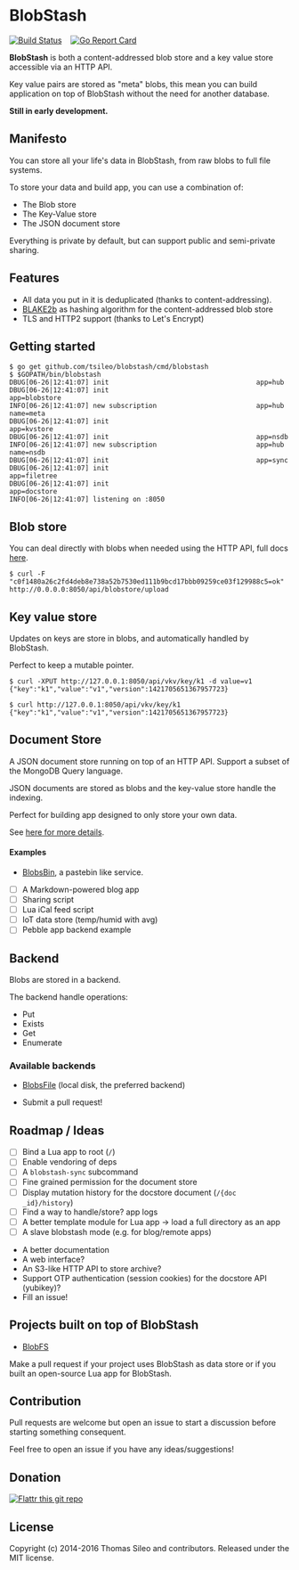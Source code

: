 BlobStash
=========

[![Build Status](https://travis-ci.org/tsileo/blobstash.png?branch=master)](https://travis-ci.org/tsileo/blobstash)
&nbsp; &nbsp;[![Go Report Card](https://goreportcard.com/badge/github.com/tsileo/blobstash)](https://goreportcard.com/report/github.com/tsileo/blobstash)

**BlobStash** is both a content-addressed blob store and a key value store accessible via an HTTP API.

Key value pairs are stored as "meta" blobs, this mean you can build application on top of BlobStash without the need for another database.

**Still in early development.**

## Manifesto

You can store all your life's data in BlobStash, from raw blobs to full file systems.

To store your data and build app, you can use a combination of:

- The Blob store
- The Key-Value store
- The JSON document store

Everything is private by default, but can support public and semi-private sharing.

## Features

- All data you put in it is deduplicated (thanks to content-addressing).
- [BLAKE2b](https://blake2.net) as hashing algorithm for the content-addressed blob store
- TLS and HTTP2 support (thanks to Let's Encrypt)

## Getting started

```console
$ go get github.com/tsileo/blobstash/cmd/blobstash
$ $GOPATH/bin/blobstash
DBUG[06-26|12:41:07] init                                     app=hub
DBUG[06-26|12:41:07] init                                     app=blobstore
INFO[06-26|12:41:07] new subscription                         app=hub name=meta
DBUG[06-26|12:41:07] init                                     app=kvstore
DBUG[06-26|12:41:07] init                                     app=nsdb
INFO[06-26|12:41:07] new subscription                         app=hub name=nsdb
DBUG[06-26|12:41:07] init                                     app=sync
DBUG[06-26|12:41:07] init                                     app=filetree
DBUG[06-26|12:41:07] init                                     app=docstore
INFO[06-26|12:41:07] listening on :8050
```

## Blob store

You can deal directly with blobs when needed using the HTTP API, full docs [here](docs/blobstore.md).

```console
$ curl -F "c0f1480a26c2fd4deb8e738a52b7530ed111b9bcd17bbb09259ce03f129988c5=ok" http://0.0.0.0:8050/api/blobstore/upload
```

## Key value store

Updates on keys are store in blobs, and automatically handled by BlobStash.

Perfect to keep a mutable pointer.

```console
$ curl -XPUT http://127.0.0.1:8050/api/vkv/key/k1 -d value=v1
{"key":"k1","value":"v1","version":1421705651367957723}
```

```console
$ curl http://127.0.0.1:8050/api/vkv/key/k1
{"key":"k1","value":"v1","version":1421705651367957723}
```

## Document Store

A JSON document store running on top of an HTTP API. Support a subset of the MongoDB Query language.

JSON documents are stored as blobs and the key-value store handle the indexing.

Perfect for building app designed to only store your own data.

See [here for more details](docs/docstore.md).

#### Examples

 - [BlobsBin](https://github.com/tsileo/blobsbin), a pastebin like service.
 - [ ] A Markdown-powered blog app
 - [ ] Sharing script
 - [ ] Lua iCal feed script
 - [ ] IoT data store (temp/humid with avg)
 - [ ] Pebble app backend example

## Backend

Blobs are stored in a backend.

The backend handle operations:

- Put
- Exists
- Get
- Enumerate

### Available backends

- [BlobsFile](docs/blobsfile.md) (local disk, the preferred backend)

- Submit a pull request!

## Roadmap / Ideas

- [ ] Bind a Lua app to root (`/`)
- [ ] Enable vendoring of deps
- [ ] A `blobstash-sync` subcommand
- [ ] Fine grained permission for the document store
- [ ] Display mutation history for the docstore document (`/{doc _id}/history`)
- [ ] Find a way to handle/store? app logs
- [ ] A better template module for Lua app -> load a full directory as an app
- [ ] A slave blobstash mode (e.g. for blog/remote apps)
- A better documentation
- A web interface?
- An S3-like HTTP API to store archive?
- Support OTP authentication (session cookies) for the docstore API (yubikey)?
- Fill an issue!

## Projects built on top of BlobStash

 - [BlobFS](https://github.com/tsileo/blobfs)

Make a pull request if your project uses BlobStash as data store or if you built an open-source Lua app for BlobStash.


## Contribution

Pull requests are welcome but open an issue to start a discussion before starting something consequent.

Feel free to open an issue if you have any ideas/suggestions!

## Donation

[![Flattr this git repo](http://api.flattr.com/button/flattr-badge-large.png)](https://flattr.com/submit/auto?user_id=tsileo&url=https%3A%2F%2Fgithub.com%2Ftsileo%2Fblobstash)

## License

Copyright (c) 2014-2016 Thomas Sileo and contributors. Released under the MIT license.
